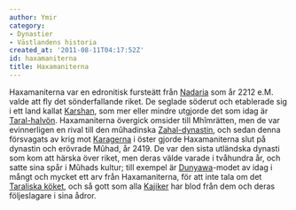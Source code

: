 ```yaml
---
author: Ymir
category:
- Dynastier
- Västlandens historia
created_at: '2011-08-11T04:17:52Z'
id: haxamaniterna
title: Haxamaniterna
---
```

Haxamaniterna var en edronitisk fursteätt från [Nadaria] som år 2212 e.M. valde att fly det sönderfallande riket. De seglade söderut och etablerade sig i ett land kallat [Karshan], som mer eller mindre utgjorde det som idag är [Taral-halvön]. Haxamaniterna övergick omsider till Mhîmrätten, men de var evinnerligen en rival till den mûhadinska [Zahal-dynastin], och sedan denna försvagats av krig mot [Karagerna] i öster gjorde Haxamaniterna slut på dynastin och erövrade Mûhad, år 2419. De var den sista utländska dynasti som kom att härska över riket, men deras välde varade i tvåhundra år, och satte sina spår i Mûhads kultur; till exempel är [Dunyawa]-modet av idag i mångt och mycket ett arv från Haxamaniterna, för att inte tala om det [Taraliska köket], och så gott som alla [Kajiker] har blod från dem och deras följeslagare i sina ådror.

  [Nadaria]: Nadaria
  [Karshan]: Karshan
  [Taral-halvön]: Taral-halvön
  [Zahal-dynastin]: Zahal-dynastin
  [Karagerna]: Karagerna
  [Dunyawa]: Dräktkultur
  [Taraliska köket]: Matkultur
  [Kajiker]: Kajiker